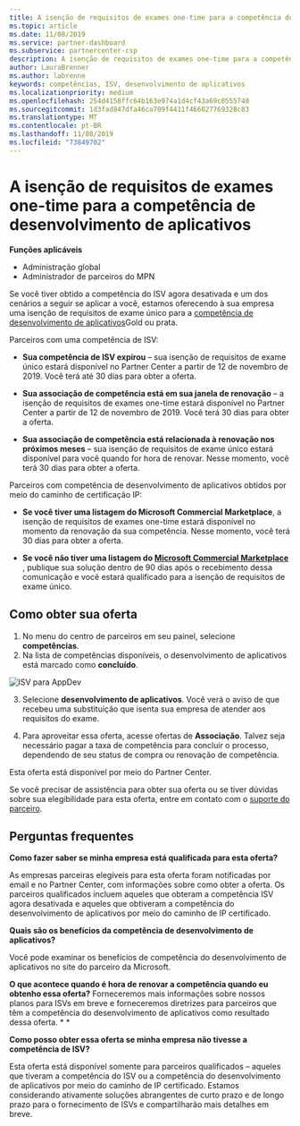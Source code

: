 ```yaml
---
title: A isenção de requisitos de exames one-time para a competência do desenvolvimento de aplicativos | Centro de parceiros
ms.topic: article
ms.date: 11/08/2019
ms.service: partner-dashboard
ms.subservice: partnercenter-csp
description: A isenção de requisitos de exames one-time para a competência de desenvolvimento de aplicativos
author: LauraBrenner
ms.author: labrenne
keywords: competências, ISV, desenvolvimento de aplicativos
ms.localizationpriority: medium
ms.openlocfilehash: 254d4158ffc64b163e974a1d4cf43a69c0555740
ms.sourcegitcommit: 1d3fad847dfa46ca709f4411f466827769328c83
ms.translationtype: MT
ms.contentlocale: pt-BR
ms.lasthandoff: 11/08/2019
ms.locfileid: "73849702"
---
```

# <a name="one-time-exam-requirements-exemption-for-the-application-development-competency"></a>A isenção de requisitos de exames one-time para a competência de desenvolvimento de aplicativos

**Funções aplicáveis**

- Administração global
- Administrador de parceiros do MPN

Se você tiver obtido a competência do ISV agora desativada e um dos cenários a seguir se aplicar a você, estamos oferecendo à sua empresa uma isenção de requisitos de exame único para a [competência de desenvolvimento de aplicativos](https://partner.microsoft.com/membership/application-development-competency)Gold ou prata. 

Parceiros com uma competência de ISV:

- **Sua competência de ISV expirou** – sua isenção de requisitos de exame único estará disponível no Partner Center a partir de 12 de novembro de 2019. Você terá até 30 dias para obter a oferta. 

- **Sua associação de competência está em sua janela de renovação** – a isenção de requisitos de exames one-time estará disponível no Partner Center a partir de 12 de novembro de 2019. Você terá 30 dias para obter a oferta. 

- **Sua associação de competência está relacionada à renovação nos próximos meses** – sua isenção de requisitos de exame único estará disponível para você quando for hora de renovar. Nesse momento, você terá 30 dias para obter a oferta.

Parceiros com competência de desenvolvimento de aplicativos obtidos por meio do caminho de certificação IP:

- **Se você tiver uma listagem do Microsoft Commercial Marketplace**, a isenção de requisitos de exames one-time estará disponível no momento da renovação da sua competência. Nesse momento, você terá 30 dias para obter a oferta.

- **Se você não tiver uma listagem do [Microsoft Commercial Marketplace](https://azure.microsoft.com/overview/commercial-marketplace/)** , publique sua solução dentro de 90 dias após o recebimento dessa comunicação e você estará qualificado para a isenção de requisitos de exame único.

## <a name="how-to-get-your-offer"></a>Como obter sua oferta

1. No menu do centro de parceiros em seu painel, selecione **competências**.
2. Na lista de competências disponíveis, o desenvolvimento de aplicativos está marcado como **concluído**.

![ISV para AppDev](images/appdev.png)

3. Selecione **desenvolvimento de aplicativos**. Você verá o aviso de que recebeu uma substituição que isenta sua empresa de atender aos requisitos do exame. 

4. Para aproveitar essa oferta, acesse ofertas de **Associação**. Talvez seja necessário pagar a taxa de competência para concluir o processo, dependendo de seu status de compra ou renovação de competência. 

Esta oferta está disponível por meio do Partner Center.

Se você precisar de assistência para obter sua oferta ou se tiver dúvidas sobre sua elegibilidade para esta oferta, entre em contato com o [suporte do parceiro](https://partner.microsoft.com/Support). 

## <a name="frequently-asked-questions"></a>Perguntas frequentes

**Como fazer saber se minha empresa está qualificada para esta oferta?**

As empresas parceiras elegíveis para esta oferta foram notificadas por email e no Partner Center, com informações sobre como obter a oferta. Os parceiros qualificados incluem aqueles que obteram a competência ISV agora desativada e aqueles que obtiveram a competência do desenvolvimento de aplicativos por meio do caminho de IP certificado. 

**Quais são os benefícios da competência de desenvolvimento de aplicativos?**

Você pode examinar os benefícios de competência do desenvolvimento de aplicativos no site do parceiro da Microsoft. 

**O que acontece quando é hora de renovar a competência quando eu obtenho essa oferta?** Forneceremos mais informações sobre nossos planos para ISVs em breve e forneceremos diretrizes para parceiros que têm a competência do desenvolvimento de aplicativos como resultado dessa oferta. * *  

**Como posso obter essa oferta se minha empresa não tivesse a competência de ISV?**

Esta oferta está disponível somente para parceiros qualificados – aqueles que tiveram a competência do ISV ou a competência do desenvolvimento de aplicativos por meio do caminho de IP certificado. Estamos considerando ativamente soluções abrangentes de curto prazo e de longo prazo para o fornecimento de ISVs e compartilharão mais detalhes em breve. 


